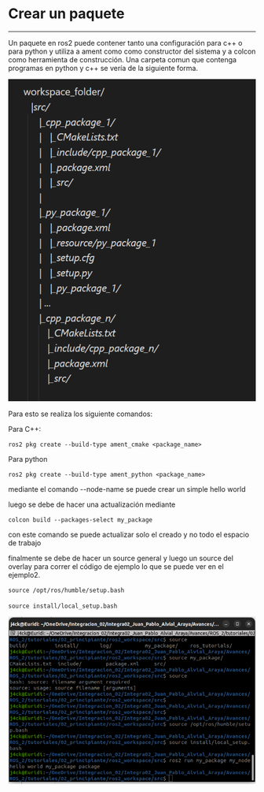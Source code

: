 # Crear un paquete

---

Un paquete en ros2 puede contener tanto una configuración para c++ o para python y utiliza a ament como como constructor del sistema y a colcon como herramienta de construcción.
Una carpeta comun que contenga programas en python y c++ se vería de la siguiente forma.

![espacio_de_trabajo.png](Imagenes/espacio_de_trabajo.png)

Para esto se realiza los siguiente comandos:

Para C++:

```
ros2 pkg create --build-type ament_cmake <package_name>
```

Para python

```
ros2 pkg create --build-type ament_python <package_name>
```

mediante el comando --node-name se puede crear un simple hello world

luego se debe de hacer una actualización mediante
```
colcon build --packages-select my_package
```

con este comando se puede actualizar solo el creado y no todo el espacio de trabajo

finalmente se debe de hacer un source general y luego un source del overlay para correr el código de ejemplo lo que se puede ver en el ejemplo2.

```
source /opt/ros/humble/setup.bash

source install/local_setup.bash
```

![EJEMPLO2.png](Imagenes/EJEMPLO2.png)

